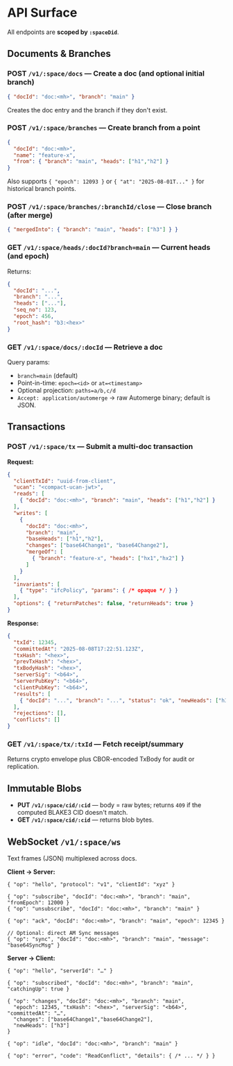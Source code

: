 # API Surface

All endpoints are **scoped by `:spaceDid`**.

## Documents & Branches

### POST `/v1/:space/docs` — Create a doc (and optional initial branch)

```json
{ "docId": "doc:<mh>", "branch": "main" }
```

Creates the doc entry and the branch if they don't exist.

### POST `/v1/:space/branches` — Create branch from a point

```json
{
  "docId": "doc:<mh>",
  "name": "feature-x",
  "from": { "branch": "main", "heads": ["h1","h2"] }
}
```

Also supports `{ "epoch": 12093 }` or `{ "at": "2025-08-01T..." }` for historical branch points.

### POST `/v1/:space/branches/:branchId/close` — Close branch (after merge)

```json
{ "mergedInto": { "branch": "main", "heads": ["h3"] } }
```

### GET `/v1/:space/heads/:docId?branch=main` — Current heads (and epoch)

Returns:

```json
{
  "docId": "...",
  "branch": "...",
  "heads": ["..."],
  "seq_no": 123,
  "epoch": 456,
  "root_hash": "b3:<hex>"
}
```

### GET `/v1/:space/docs/:docId` — Retrieve a doc

Query params:

* `branch=main` (default)
* Point-in-time: `epoch=<id>` or `at=<timestamp>`
* Optional projection: `paths=a/b,c/d`
* `Accept: application/automerge` → raw Automerge binary; default is JSON.

## Transactions

### POST `/v1/:space/tx` — Submit a multi-doc transaction

**Request:**

```json
{
  "clientTxId": "uuid-from-client",
  "ucan": "<compact-ucan-jwt>",
  "reads": [
    { "docId": "doc:<mh>", "branch": "main", "heads": ["h1","h2"] }
  ],
  "writes": [
    {
      "docId": "doc:<mh>",
      "branch": "main",
      "baseHeads": ["h1","h2"],
      "changes": ["base64Change1", "base64Change2"],     
      "mergeOf": [
        { "branch": "feature-x", "heads": ["hx1","hx2"] }
      ]
    }
  ],
  "invariants": [
    { "type": "ifcPolicy", "params": { /* opaque */ } }
  ],
  "options": { "returnPatches": false, "returnHeads": true }
}
```

**Response:**

```json
{
  "txId": 12345,
  "committedAt": "2025-08-08T17:22:51.123Z",
  "txHash": "<hex>",
  "prevTxHash": "<hex>",
  "txBodyHash": "<hex>",
  "serverSig": "<b64>",
  "serverPubKey": "<b64>",
  "clientPubKey": "<b64>",
  "results": [
    { "docId": "...", "branch": "...", "status": "ok", "newHeads": ["h3"], "applied": 2 }
  ],
  "rejections": [],
  "conflicts": []
}
```

### GET `/v1/:space/tx/:txId` — Fetch receipt/summary

Returns crypto envelope plus CBOR-encoded TxBody for audit or replication.

## Immutable Blobs

* **PUT `/v1/:space/cid/:cid`** — body = raw bytes; returns `409` if the computed BLAKE3 CID doesn't match.
* **GET `/v1/:space/cid/:cid`** — returns blob bytes.

## WebSocket `/v1/:space/ws`

Text frames (JSON) multiplexed across docs.

**Client → Server:**

```jsonc
{ "op": "hello", "protocol": "v1", "clientId": "xyz" }

{ "op": "subscribe", "docId": "doc:<mh>", "branch": "main", "fromEpoch": 12000 }
{ "op": "unsubscribe", "docId": "doc:<mh>", "branch": "main" }

{ "op": "ack", "docId": "doc:<mh>", "branch": "main", "epoch": 12345 }

// Optional: direct AM Sync messages
{ "op": "sync", "docId": "doc:<mh>", "branch": "main", "message": "base64SyncMsg" }
```

**Server → Client:**

```jsonc
{ "op": "hello", "serverId": "…" }

{ "op": "subscribed", "docId": "doc:<mh>", "branch": "main", "catchingUp": true }

{ "op": "changes", "docId": "doc:<mh>", "branch": "main",
  "epoch": 12345, "txHash": "<hex>", "serverSig": "<b64>", "committedAt": "…",
  "changes": ["base64Change1","base64Change2"],
  "newHeads": ["h3"]
}

{ "op": "idle", "docId": "doc:<mh>", "branch": "main" }

{ "op": "error", "code": "ReadConflict", "details": { /* ... */ } }
```
